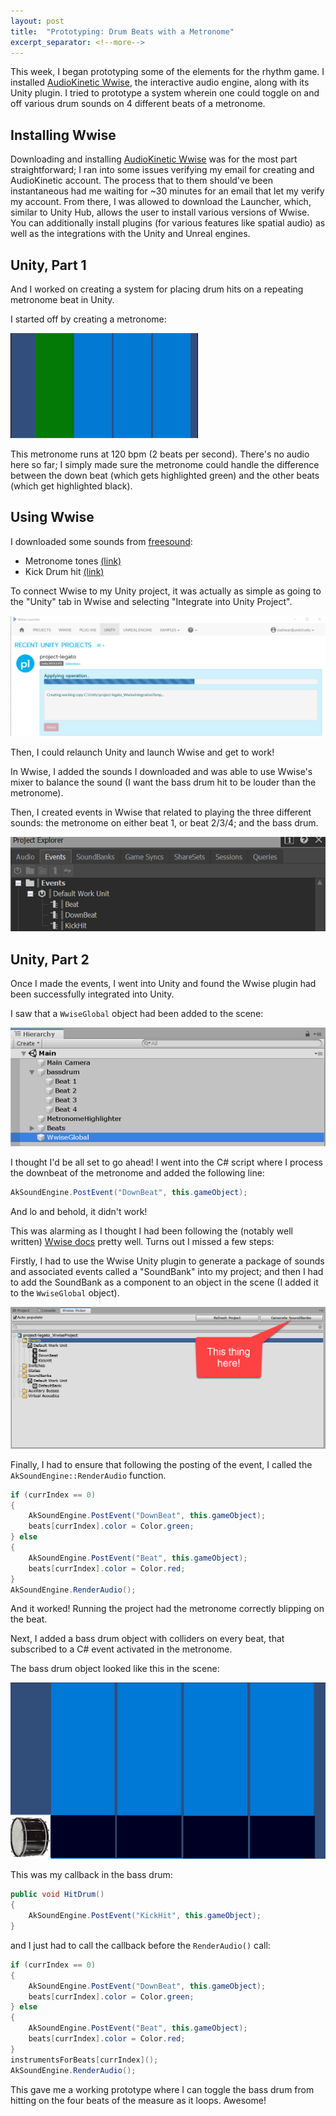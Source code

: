 ```yaml
---
layout: post
title:  "Prototyping: Drum Beats with a Metronome"
excerpt_separator: <!--more-->
---
```


This week, I began prototyping some of the elements for the rhythm game. I installed [AudioKinetic Wwise](https://www.audiokinetic.com/products/wwise/), the interactive audio engine, along with its Unity plugin. I tried to prototype a system wherein one could toggle on and off various drum sounds on 4 different beats of a metronome.

<!--more-->

## Installing Wwise

Downloading and installing [AudioKinetic Wwise](https://www.audiokinetic.com/products/wwise/) was for the most part straightforward; I ran into some issues verifying my email for creating and AudioKinetic account. The process that to them should've been instantaneous had me waiting for ~30 minutes for an email that let my verify my account. From there, I was allowed to download the Launcher, which, similar to Unity Hub, allows the user to install various versions of Wwise. You can additionally install plugins (for various features like spatial audio) as well as the integrations with the Unity and Unreal engines.


## Unity, Part 1


And I worked on creating a system for placing drum hits on a repeating metronome beat in Unity.

I started off by creating a metronome:

![metronome in unity](/assets/images/2019-09-23-metronome.gif)

This metronome runs at 120 bpm (2 beats per second). There's no audio here so far; I simply made sure the metronome could handle the difference between the down beat (which gets highlighted green) and the other beats (which get highlighted black).


## Using Wwise

I downloaded some sounds from [freesound](https://freesound.org):

- Metronome tones [(link)](https://freesound.org/people/Druminfected/packs/15379/)
- Kick Drum hit [(link)](https://freesound.org/people/karolist/sounds/371192/)

To connect Wwise to my Unity project, it was actually as simple as going to the "Unity" tab in Wwise and selecting "Integrate into Unity Project".

![integrating wwise into unity project](/assets/images/2019-09-23-integrating-wwise.png)

Then, I could relaunch Unity and launch Wwise and get to work!

In Wwise, I added the sounds I downloaded and was able to use Wwise's mixer to balance the sound (I want the bass drum hit to be louder than the metronome).

Then, I created events in Wwise that related to playing the three different sounds: the metronome on either beat 1, or beat 2/3/4; and the bass drum.

![wwise events](/assets/images/2019-09-23-wwise-events.png)

## Unity, Part 2

Once I made the events, I went into Unity and found the Wwise plugin had been successfully integrated into Unity.

I saw that a `WwiseGlobal` object had been added to the scene:

![WwiseGlobal](/assets/images/2019-09-23-inspector.png)

I thought I'd be all set to go ahead! I went into the C# script where I process the downbeat of the metronome and added the following line:

```cs
AkSoundEngine.PostEvent("DownBeat", this.gameObject);
```

And lo and behold, it didn't work!

This was alarming as I thought I had been following the (notably well written) [Wwise docs](https://www.audiokinetic.com/library/edge/?source=Help&id=wwise_help) pretty well. Turns out I missed a few steps:

Firstly, I had to use the Wwise Unity plugin to generate a package of sounds and associated events called a "SoundBank" into my project; and then I had to add the SoundBank as a component to an object in the scene (I added it to the `WwiseGlobal` object).

![Generating SoundBank](/assets/images/2019-09-23-soundbank.png)

Finally, I had to ensure that following the posting of the event, I called the `AkSoundEngine::RenderAudio` function.

```cs
if (currIndex == 0)
{
    AkSoundEngine.PostEvent("DownBeat", this.gameObject);
    beats[currIndex].color = Color.green;
} else
{
    AkSoundEngine.PostEvent("Beat", this.gameObject);
    beats[currIndex].color = Color.red;
}
AkSoundEngine.RenderAudio();
```

And it worked! Running the project had the metronome correctly blipping on the beat.


Next, I added a bass drum object with colliders on every beat, that subscribed to a C# event activated in the metronome.

The bass drum object looked like this in the scene:

![bass drum in unity](/assets/images/2019-09-23-bassdrumadded.png)

This was my callback in the bass drum:

```cs
public void HitDrum()
{
    AkSoundEngine.PostEvent("KickHit", this.gameObject);
}
```

and I just had to call the callback before the `RenderAudio()` call:

```cs
if (currIndex == 0)
{
    AkSoundEngine.PostEvent("DownBeat", this.gameObject);
    beats[currIndex].color = Color.green;
} else
{
    AkSoundEngine.PostEvent("Beat", this.gameObject);
    beats[currIndex].color = Color.red;
}
instrumentsForBeats[currIndex]();
AkSoundEngine.RenderAudio();
```

This gave me a working prototype where I can toggle the bass drum from hitting on the four beats of the measure as it loops. Awesome!
